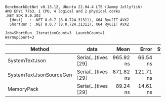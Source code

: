 ```

BenchmarkDotNet v0.13.12, Ubuntu 22.04.4 LTS (Jammy Jellyfish)
AMD EPYC 7763, 1 CPU, 4 logical and 2 physical cores
.NET SDK 8.0.303
  [Host]   : .NET 8.0.7 (8.0.724.31311), X64 RyuJIT AVX2
  ShortRun : .NET 8.0.7 (8.0.724.31311), X64 RyuJIT AVX2

Job=ShortRun  IterationCount=3  LaunchCount=1  
WarmupCount=3  

```
| Method                  | data                 | Mean      | Error     | StdDev   | Min       | Max       | Gen0   | Allocated |
|------------------------ |--------------------- |----------:|----------:|---------:|----------:|----------:|-------:|----------:|
| SystemTextJson          | Seria(...)tives [29] | 965.92 ns |  66.54 ns | 3.647 ns | 961.98 ns | 969.17 ns | 0.0048 |     464 B |
| SystemTextJsonSourceGen | Seria(...)tives [29] | 871.82 ns | 121.71 ns | 6.671 ns | 866.81 ns | 879.40 ns | 0.0067 |     568 B |
| MemoryPack              | Seria(...)tives [29] |  89.24 ns |  14.61 ns | 0.801 ns |  88.74 ns |  90.16 ns | 0.0014 |     120 B |
